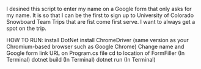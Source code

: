 I desined this script to enter my name on a Google form that only asks for my name. It is 
so that I can be the first to sign up to University of Colorado Snowboard Team Trips that are fist come first serve.
I want to always get a spot on the trip.


HOW TO RUN:
  install DotNet
  install ChromeDriver (same version as your Chromium-based browser such as Google Chrome)
  Change name and Google form link URL on Program.cs file
  cd to location of FormFiller (In Terminal)
  dotnet build (In Terminal)
  dotnet run (In Terminal)
